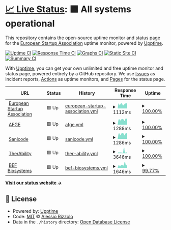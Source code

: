 # [📈 Live Status](https://demo.upptime.js.org): <!--live status--> **🟩 All systems operational**

This repository contains the open-source uptime monitor and status page for the [European Startup Association](https://www.eustartupassociation.com/) uptime monitor, powered by [Upptime](https://github.com/upptime/upptime).

[![Uptime CI](https://github.com/rizzolessio/upptime-eusa/workflows/Uptime%20CI/badge.svg)](https://github.com/rizzolessio/upptime-eusa/actions?query=workflow%3A%22Uptime+CI%22)
[![Response Time CI](https://github.com/rizzolessio/upptime-eusa/workflows/Response%20Time%20CI/badge.svg)](https://github.com/rizzolessio/upptime-eusa/actions?query=workflow%3A%22Response+Time+CI%22)
[![Graphs CI](https://github.com/rizzolessio/upptime-eusa/workflows/Graphs%20CI/badge.svg)](https://github.com/rizzolessio/upptime-eusa/actions?query=workflow%3A%22Graphs+CI%22)
[![Static Site CI](https://github.com/rizzolessio/upptime-eusa/workflows/Static%20Site%20CI/badge.svg)](https://github.com/rizzolessio/upptime-eusa/actions?query=workflow%3A%22Static+Site+CI%22)
[![Summary CI](https://github.com/rizzolessio/upptime-eusa/workflows/Summary%20CI/badge.svg)](https://github.com/rizzolessio/upptime-eusa/actions?query=workflow%3A%22Summary+CI%22)

With [Upptime](https://upptime.js.org), you can get your own unlimited and free uptime monitor and status page, powered entirely by a GitHub repository. We use [Issues](https://github.com/rizzolessio/upptime-eusa/issues) as incident reports, [Actions](https://github.com/rizzolessio/upptime-eusa/actions) as uptime monitors, and [Pages](https://demo.upptime.js.org) for the status page.

<!--start: status pages-->
<!-- This summary is generated by Upptime (https://github.com/upptime/upptime) -->
<!-- Do not edit this manually, your changes will be overwritten -->
<!-- prettier-ignore -->
| URL | Status | History | Response Time | Uptime |
| --- | ------ | ------- | ------------- | ------ |
| <img alt="" src="https://i.imgur.com/WLknArv.png" height="13"> [European Startup Association](https://eustartupassociation.com) | 🟩 Up | [european-startup-association.yml](https://github.com/rizzolessio/upptime-eusa/commits/HEAD/history/european-startup-association.yml) | <details><summary><img alt="Response time graph" src="./graphs/european-startup-association/response-time-week.png" height="20"> 1112ms</summary><br><a href="https://rizzolessio.github.io/upptime-eusa/history/european-startup-association"><img alt="Response time 1215" src="https://img.shields.io/endpoint?url=https%3A%2F%2Fraw.githubusercontent.com%2Frizzolessio%2Fupptime-eusa%2FHEAD%2Fapi%2Feuropean-startup-association%2Fresponse-time.json"></a><br><a href="https://rizzolessio.github.io/upptime-eusa/history/european-startup-association"><img alt="24-hour response time 1455" src="https://img.shields.io/endpoint?url=https%3A%2F%2Fraw.githubusercontent.com%2Frizzolessio%2Fupptime-eusa%2FHEAD%2Fapi%2Feuropean-startup-association%2Fresponse-time-day.json"></a><br><a href="https://rizzolessio.github.io/upptime-eusa/history/european-startup-association"><img alt="7-day response time 1112" src="https://img.shields.io/endpoint?url=https%3A%2F%2Fraw.githubusercontent.com%2Frizzolessio%2Fupptime-eusa%2FHEAD%2Fapi%2Feuropean-startup-association%2Fresponse-time-week.json"></a><br><a href="https://rizzolessio.github.io/upptime-eusa/history/european-startup-association"><img alt="30-day response time 1074" src="https://img.shields.io/endpoint?url=https%3A%2F%2Fraw.githubusercontent.com%2Frizzolessio%2Fupptime-eusa%2FHEAD%2Fapi%2Feuropean-startup-association%2Fresponse-time-month.json"></a><br><a href="https://rizzolessio.github.io/upptime-eusa/history/european-startup-association"><img alt="1-year response time 1200" src="https://img.shields.io/endpoint?url=https%3A%2F%2Fraw.githubusercontent.com%2Frizzolessio%2Fupptime-eusa%2FHEAD%2Fapi%2Feuropean-startup-association%2Fresponse-time-year.json"></a></details> | <details><summary><a href="https://rizzolessio.github.io/upptime-eusa/history/european-startup-association">100.00%</a></summary><a href="https://rizzolessio.github.io/upptime-eusa/history/european-startup-association"><img alt="All-time uptime 99.98%" src="https://img.shields.io/endpoint?url=https%3A%2F%2Fraw.githubusercontent.com%2Frizzolessio%2Fupptime-eusa%2FHEAD%2Fapi%2Feuropean-startup-association%2Fuptime.json"></a><br><a href="https://rizzolessio.github.io/upptime-eusa/history/european-startup-association"><img alt="24-hour uptime 100.00%" src="https://img.shields.io/endpoint?url=https%3A%2F%2Fraw.githubusercontent.com%2Frizzolessio%2Fupptime-eusa%2FHEAD%2Fapi%2Feuropean-startup-association%2Fuptime-day.json"></a><br><a href="https://rizzolessio.github.io/upptime-eusa/history/european-startup-association"><img alt="7-day uptime 100.00%" src="https://img.shields.io/endpoint?url=https%3A%2F%2Fraw.githubusercontent.com%2Frizzolessio%2Fupptime-eusa%2FHEAD%2Fapi%2Feuropean-startup-association%2Fuptime-week.json"></a><br><a href="https://rizzolessio.github.io/upptime-eusa/history/european-startup-association"><img alt="30-day uptime 100.00%" src="https://img.shields.io/endpoint?url=https%3A%2F%2Fraw.githubusercontent.com%2Frizzolessio%2Fupptime-eusa%2FHEAD%2Fapi%2Feuropean-startup-association%2Fuptime-month.json"></a><br><a href="https://rizzolessio.github.io/upptime-eusa/history/european-startup-association"><img alt="1-year uptime 99.98%" src="https://img.shields.io/endpoint?url=https%3A%2F%2Fraw.githubusercontent.com%2Frizzolessio%2Fupptime-eusa%2FHEAD%2Fapi%2Feuropean-startup-association%2Fuptime-year.json"></a></details>
| <img alt="" src="https://i.imgur.com/CJasJ87.png" height="13"> [AFGE](https://afge.legal) | 🟩 Up | [afge.yml](https://github.com/rizzolessio/upptime-eusa/commits/HEAD/history/afge.yml) | <details><summary><img alt="Response time graph" src="./graphs/afge/response-time-week.png" height="20"> 1288ms</summary><br><a href="https://rizzolessio.github.io/upptime-eusa/history/afge"><img alt="Response time 1444" src="https://img.shields.io/endpoint?url=https%3A%2F%2Fraw.githubusercontent.com%2Frizzolessio%2Fupptime-eusa%2FHEAD%2Fapi%2Fafge%2Fresponse-time.json"></a><br><a href="https://rizzolessio.github.io/upptime-eusa/history/afge"><img alt="24-hour response time 1376" src="https://img.shields.io/endpoint?url=https%3A%2F%2Fraw.githubusercontent.com%2Frizzolessio%2Fupptime-eusa%2FHEAD%2Fapi%2Fafge%2Fresponse-time-day.json"></a><br><a href="https://rizzolessio.github.io/upptime-eusa/history/afge"><img alt="7-day response time 1288" src="https://img.shields.io/endpoint?url=https%3A%2F%2Fraw.githubusercontent.com%2Frizzolessio%2Fupptime-eusa%2FHEAD%2Fapi%2Fafge%2Fresponse-time-week.json"></a><br><a href="https://rizzolessio.github.io/upptime-eusa/history/afge"><img alt="30-day response time 1278" src="https://img.shields.io/endpoint?url=https%3A%2F%2Fraw.githubusercontent.com%2Frizzolessio%2Fupptime-eusa%2FHEAD%2Fapi%2Fafge%2Fresponse-time-month.json"></a><br><a href="https://rizzolessio.github.io/upptime-eusa/history/afge"><img alt="1-year response time 1422" src="https://img.shields.io/endpoint?url=https%3A%2F%2Fraw.githubusercontent.com%2Frizzolessio%2Fupptime-eusa%2FHEAD%2Fapi%2Fafge%2Fresponse-time-year.json"></a></details> | <details><summary><a href="https://rizzolessio.github.io/upptime-eusa/history/afge">100.00%</a></summary><a href="https://rizzolessio.github.io/upptime-eusa/history/afge"><img alt="All-time uptime 99.98%" src="https://img.shields.io/endpoint?url=https%3A%2F%2Fraw.githubusercontent.com%2Frizzolessio%2Fupptime-eusa%2FHEAD%2Fapi%2Fafge%2Fuptime.json"></a><br><a href="https://rizzolessio.github.io/upptime-eusa/history/afge"><img alt="24-hour uptime 100.00%" src="https://img.shields.io/endpoint?url=https%3A%2F%2Fraw.githubusercontent.com%2Frizzolessio%2Fupptime-eusa%2FHEAD%2Fapi%2Fafge%2Fuptime-day.json"></a><br><a href="https://rizzolessio.github.io/upptime-eusa/history/afge"><img alt="7-day uptime 100.00%" src="https://img.shields.io/endpoint?url=https%3A%2F%2Fraw.githubusercontent.com%2Frizzolessio%2Fupptime-eusa%2FHEAD%2Fapi%2Fafge%2Fuptime-week.json"></a><br><a href="https://rizzolessio.github.io/upptime-eusa/history/afge"><img alt="30-day uptime 99.96%" src="https://img.shields.io/endpoint?url=https%3A%2F%2Fraw.githubusercontent.com%2Frizzolessio%2Fupptime-eusa%2FHEAD%2Fapi%2Fafge%2Fuptime-month.json"></a><br><a href="https://rizzolessio.github.io/upptime-eusa/history/afge"><img alt="1-year uptime 99.98%" src="https://img.shields.io/endpoint?url=https%3A%2F%2Fraw.githubusercontent.com%2Frizzolessio%2Fupptime-eusa%2FHEAD%2Fapi%2Fafge%2Fuptime-year.json"></a></details>
| <img alt="" src="https://i.imgur.com/OxbOygL.png" height="13"> [Sanicode](https://sanicode.app) | 🟩 Up | [sanicode.yml](https://github.com/rizzolessio/upptime-eusa/commits/HEAD/history/sanicode.yml) | <details><summary><img alt="Response time graph" src="./graphs/sanicode/response-time-week.png" height="20"> 1286ms</summary><br><a href="https://rizzolessio.github.io/upptime-eusa/history/sanicode"><img alt="Response time 1622" src="https://img.shields.io/endpoint?url=https%3A%2F%2Fraw.githubusercontent.com%2Frizzolessio%2Fupptime-eusa%2FHEAD%2Fapi%2Fsanicode%2Fresponse-time.json"></a><br><a href="https://rizzolessio.github.io/upptime-eusa/history/sanicode"><img alt="24-hour response time 1443" src="https://img.shields.io/endpoint?url=https%3A%2F%2Fraw.githubusercontent.com%2Frizzolessio%2Fupptime-eusa%2FHEAD%2Fapi%2Fsanicode%2Fresponse-time-day.json"></a><br><a href="https://rizzolessio.github.io/upptime-eusa/history/sanicode"><img alt="7-day response time 1286" src="https://img.shields.io/endpoint?url=https%3A%2F%2Fraw.githubusercontent.com%2Frizzolessio%2Fupptime-eusa%2FHEAD%2Fapi%2Fsanicode%2Fresponse-time-week.json"></a><br><a href="https://rizzolessio.github.io/upptime-eusa/history/sanicode"><img alt="30-day response time 1223" src="https://img.shields.io/endpoint?url=https%3A%2F%2Fraw.githubusercontent.com%2Frizzolessio%2Fupptime-eusa%2FHEAD%2Fapi%2Fsanicode%2Fresponse-time-month.json"></a><br><a href="https://rizzolessio.github.io/upptime-eusa/history/sanicode"><img alt="1-year response time 1588" src="https://img.shields.io/endpoint?url=https%3A%2F%2Fraw.githubusercontent.com%2Frizzolessio%2Fupptime-eusa%2FHEAD%2Fapi%2Fsanicode%2Fresponse-time-year.json"></a></details> | <details><summary><a href="https://rizzolessio.github.io/upptime-eusa/history/sanicode">100.00%</a></summary><a href="https://rizzolessio.github.io/upptime-eusa/history/sanicode"><img alt="All-time uptime 99.98%" src="https://img.shields.io/endpoint?url=https%3A%2F%2Fraw.githubusercontent.com%2Frizzolessio%2Fupptime-eusa%2FHEAD%2Fapi%2Fsanicode%2Fuptime.json"></a><br><a href="https://rizzolessio.github.io/upptime-eusa/history/sanicode"><img alt="24-hour uptime 100.00%" src="https://img.shields.io/endpoint?url=https%3A%2F%2Fraw.githubusercontent.com%2Frizzolessio%2Fupptime-eusa%2FHEAD%2Fapi%2Fsanicode%2Fuptime-day.json"></a><br><a href="https://rizzolessio.github.io/upptime-eusa/history/sanicode"><img alt="7-day uptime 100.00%" src="https://img.shields.io/endpoint?url=https%3A%2F%2Fraw.githubusercontent.com%2Frizzolessio%2Fupptime-eusa%2FHEAD%2Fapi%2Fsanicode%2Fuptime-week.json"></a><br><a href="https://rizzolessio.github.io/upptime-eusa/history/sanicode"><img alt="30-day uptime 100.00%" src="https://img.shields.io/endpoint?url=https%3A%2F%2Fraw.githubusercontent.com%2Frizzolessio%2Fupptime-eusa%2FHEAD%2Fapi%2Fsanicode%2Fuptime-month.json"></a><br><a href="https://rizzolessio.github.io/upptime-eusa/history/sanicode"><img alt="1-year uptime 99.99%" src="https://img.shields.io/endpoint?url=https%3A%2F%2Fraw.githubusercontent.com%2Frizzolessio%2Fupptime-eusa%2FHEAD%2Fapi%2Fsanicode%2Fuptime-year.json"></a></details>
| <img alt="" src="https://i.imgur.com/IPpghVo.png" height="13"> [TherAbility](https://therability.toys) | 🟩 Up | [ther-ability.yml](https://github.com/rizzolessio/upptime-eusa/commits/HEAD/history/ther-ability.yml) | <details><summary><img alt="Response time graph" src="./graphs/ther-ability/response-time-week.png" height="20"> 3646ms</summary><br><a href="https://rizzolessio.github.io/upptime-eusa/history/ther-ability"><img alt="Response time 2338" src="https://img.shields.io/endpoint?url=https%3A%2F%2Fraw.githubusercontent.com%2Frizzolessio%2Fupptime-eusa%2FHEAD%2Fapi%2Fther-ability%2Fresponse-time.json"></a><br><a href="https://rizzolessio.github.io/upptime-eusa/history/ther-ability"><img alt="24-hour response time 2406" src="https://img.shields.io/endpoint?url=https%3A%2F%2Fraw.githubusercontent.com%2Frizzolessio%2Fupptime-eusa%2FHEAD%2Fapi%2Fther-ability%2Fresponse-time-day.json"></a><br><a href="https://rizzolessio.github.io/upptime-eusa/history/ther-ability"><img alt="7-day response time 3646" src="https://img.shields.io/endpoint?url=https%3A%2F%2Fraw.githubusercontent.com%2Frizzolessio%2Fupptime-eusa%2FHEAD%2Fapi%2Fther-ability%2Fresponse-time-week.json"></a><br><a href="https://rizzolessio.github.io/upptime-eusa/history/ther-ability"><img alt="30-day response time 2141" src="https://img.shields.io/endpoint?url=https%3A%2F%2Fraw.githubusercontent.com%2Frizzolessio%2Fupptime-eusa%2FHEAD%2Fapi%2Fther-ability%2Fresponse-time-month.json"></a><br><a href="https://rizzolessio.github.io/upptime-eusa/history/ther-ability"><img alt="1-year response time 2328" src="https://img.shields.io/endpoint?url=https%3A%2F%2Fraw.githubusercontent.com%2Frizzolessio%2Fupptime-eusa%2FHEAD%2Fapi%2Fther-ability%2Fresponse-time-year.json"></a></details> | <details><summary><a href="https://rizzolessio.github.io/upptime-eusa/history/ther-ability">100.00%</a></summary><a href="https://rizzolessio.github.io/upptime-eusa/history/ther-ability"><img alt="All-time uptime 79.48%" src="https://img.shields.io/endpoint?url=https%3A%2F%2Fraw.githubusercontent.com%2Frizzolessio%2Fupptime-eusa%2FHEAD%2Fapi%2Fther-ability%2Fuptime.json"></a><br><a href="https://rizzolessio.github.io/upptime-eusa/history/ther-ability"><img alt="24-hour uptime 100.00%" src="https://img.shields.io/endpoint?url=https%3A%2F%2Fraw.githubusercontent.com%2Frizzolessio%2Fupptime-eusa%2FHEAD%2Fapi%2Fther-ability%2Fuptime-day.json"></a><br><a href="https://rizzolessio.github.io/upptime-eusa/history/ther-ability"><img alt="7-day uptime 100.00%" src="https://img.shields.io/endpoint?url=https%3A%2F%2Fraw.githubusercontent.com%2Frizzolessio%2Fupptime-eusa%2FHEAD%2Fapi%2Fther-ability%2Fuptime-week.json"></a><br><a href="https://rizzolessio.github.io/upptime-eusa/history/ther-ability"><img alt="30-day uptime 100.00%" src="https://img.shields.io/endpoint?url=https%3A%2F%2Fraw.githubusercontent.com%2Frizzolessio%2Fupptime-eusa%2FHEAD%2Fapi%2Fther-ability%2Fuptime-month.json"></a><br><a href="https://rizzolessio.github.io/upptime-eusa/history/ther-ability"><img alt="1-year uptime 79.11%" src="https://img.shields.io/endpoint?url=https%3A%2F%2Fraw.githubusercontent.com%2Frizzolessio%2Fupptime-eusa%2FHEAD%2Fapi%2Fther-ability%2Fuptime-year.json"></a></details>
| <img alt="" src="https://i.imgur.com/UZ2dpCV.png" height="13"> [BEF Biosystems](https://bef.bio) | 🟩 Up | [bef-biosystems.yml](https://github.com/rizzolessio/upptime-eusa/commits/HEAD/history/bef-biosystems.yml) | <details><summary><img alt="Response time graph" src="./graphs/bef-biosystems/response-time-week.png" height="20"> 1646ms</summary><br><a href="https://rizzolessio.github.io/upptime-eusa/history/bef-biosystems"><img alt="Response time 1612" src="https://img.shields.io/endpoint?url=https%3A%2F%2Fraw.githubusercontent.com%2Frizzolessio%2Fupptime-eusa%2FHEAD%2Fapi%2Fbef-biosystems%2Fresponse-time.json"></a><br><a href="https://rizzolessio.github.io/upptime-eusa/history/bef-biosystems"><img alt="24-hour response time 1768" src="https://img.shields.io/endpoint?url=https%3A%2F%2Fraw.githubusercontent.com%2Frizzolessio%2Fupptime-eusa%2FHEAD%2Fapi%2Fbef-biosystems%2Fresponse-time-day.json"></a><br><a href="https://rizzolessio.github.io/upptime-eusa/history/bef-biosystems"><img alt="7-day response time 1646" src="https://img.shields.io/endpoint?url=https%3A%2F%2Fraw.githubusercontent.com%2Frizzolessio%2Fupptime-eusa%2FHEAD%2Fapi%2Fbef-biosystems%2Fresponse-time-week.json"></a><br><a href="https://rizzolessio.github.io/upptime-eusa/history/bef-biosystems"><img alt="30-day response time 1354" src="https://img.shields.io/endpoint?url=https%3A%2F%2Fraw.githubusercontent.com%2Frizzolessio%2Fupptime-eusa%2FHEAD%2Fapi%2Fbef-biosystems%2Fresponse-time-month.json"></a><br><a href="https://rizzolessio.github.io/upptime-eusa/history/bef-biosystems"><img alt="1-year response time 1583" src="https://img.shields.io/endpoint?url=https%3A%2F%2Fraw.githubusercontent.com%2Frizzolessio%2Fupptime-eusa%2FHEAD%2Fapi%2Fbef-biosystems%2Fresponse-time-year.json"></a></details> | <details><summary><a href="https://rizzolessio.github.io/upptime-eusa/history/bef-biosystems">99.77%</a></summary><a href="https://rizzolessio.github.io/upptime-eusa/history/bef-biosystems"><img alt="All-time uptime 99.99%" src="https://img.shields.io/endpoint?url=https%3A%2F%2Fraw.githubusercontent.com%2Frizzolessio%2Fupptime-eusa%2FHEAD%2Fapi%2Fbef-biosystems%2Fuptime.json"></a><br><a href="https://rizzolessio.github.io/upptime-eusa/history/bef-biosystems"><img alt="24-hour uptime 100.00%" src="https://img.shields.io/endpoint?url=https%3A%2F%2Fraw.githubusercontent.com%2Frizzolessio%2Fupptime-eusa%2FHEAD%2Fapi%2Fbef-biosystems%2Fuptime-day.json"></a><br><a href="https://rizzolessio.github.io/upptime-eusa/history/bef-biosystems"><img alt="7-day uptime 99.77%" src="https://img.shields.io/endpoint?url=https%3A%2F%2Fraw.githubusercontent.com%2Frizzolessio%2Fupptime-eusa%2FHEAD%2Fapi%2Fbef-biosystems%2Fuptime-week.json"></a><br><a href="https://rizzolessio.github.io/upptime-eusa/history/bef-biosystems"><img alt="30-day uptime 99.95%" src="https://img.shields.io/endpoint?url=https%3A%2F%2Fraw.githubusercontent.com%2Frizzolessio%2Fupptime-eusa%2FHEAD%2Fapi%2Fbef-biosystems%2Fuptime-month.json"></a><br><a href="https://rizzolessio.github.io/upptime-eusa/history/bef-biosystems"><img alt="1-year uptime 99.99%" src="https://img.shields.io/endpoint?url=https%3A%2F%2Fraw.githubusercontent.com%2Frizzolessio%2Fupptime-eusa%2FHEAD%2Fapi%2Fbef-biosystems%2Fuptime-year.json"></a></details>

<!--end: status pages-->

[**Visit our status website →**](https://rizzolessio.github.io/upptime-eusa/)

## 📄 License

- Powered by: [Upptime](https://github.com/upptime/upptime)
- Code: [MIT](./LICENSE) © [Alessio Rizzolo](https://twitter.com/rizzolessio)
- Data in the `./history` directory: [Open Database License](https://opendatacommons.org/licenses/odbl/1-0/)
